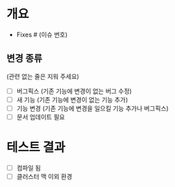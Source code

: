 # 개요

- Fixes # (이슈 번호)

## 변경 종류

(관련 없는 줄은 지워 주세요)

- [ ] 버그픽스 (기존 기능에 변경이 없는 버그 수정)
- [ ] 새 기능 (기존 기능에 변경이 없는 기능 추가)
- [ ] 기능 변경 (기존 기능에 변경을 일으킬 기능 추가나 버그픽스)
- [ ] 문서 업데이트 필요

# 테스트 결과

- [ ] 컴파일 됨
- [ ] 클러스터 맥 이외 환경
